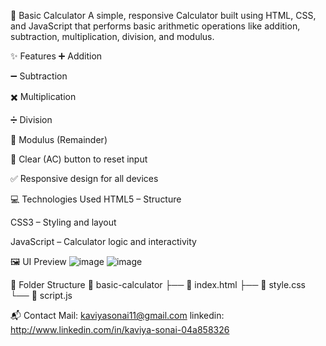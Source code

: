 🔢 Basic Calculator
A simple, responsive Calculator built using HTML, CSS, and JavaScript that performs basic arithmetic operations like addition, subtraction, multiplication, division, and modulus.

✨ Features
➕ Addition

➖ Subtraction

✖️ Multiplication

➗ Division

🧮 Modulus (Remainder)

🧼 Clear (AC) button to reset input

✅ Responsive design for all devices

💻 Technologies Used
HTML5 – Structure

CSS3 – Styling and layout

JavaScript – Calculator logic and interactivity

🖼️ UI Preview
![image](https://github.com/user-attachments/assets/5cdf027c-76dc-4d0a-b545-de4c36961524)
![image](https://github.com/user-attachments/assets/9431a578-0854-4e31-8b25-52fa36e053b3)

📁 Folder Structure
📁 basic-calculator
├── 📄 index.html
├── 📄 style.css
└── 📄 script.js

📬 Contact
Mail: kaviyasonai11@gmail.com
linkedin: http://www.linkedin.com/in/kaviya-sonai-04a858326




